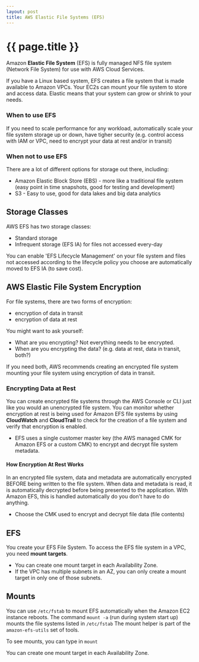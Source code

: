```yaml
---
layout: post
title: AWS Elastic File Systems (EFS)
---
```



# {{ page.title }}

Amazon __Elastic File System__ (EFS) is fully managed NFS file system (Network File System) for use with AWS Cloud Services.

If you have a Linux based system, EFS creates a file system that is made available to Amazon VPCs.
Your EC2s can mount your file system to store and access data.
Elastic means that your system can grow or shrink to your needs.

### When to use EFS

If you need to scale performance for any workload, automatically scale your file system storage up or down,
have tigher security (e.g. control access with IAM or VPC, need to encrypt your data at rest and/or in transit)

### When not to use EFS

There are a lot of different options for storage out there, including:

* Amazon Elastic Block Store (EBS) - more like a traditional file system
  (easy point in time snapshots, good for testing and development)
* S3 - Easy to use, good for data lakes and big data analytics

## Storage Classes

AWS EFS has two storage classes:

* Standard storage
* Infrequent storage (EFS IA) for files not accessed every-day

You can enable 'EFS Lifecycle Management' on your file system and files not accessed according to the lifecycle
policy you choose are automatically moved to EFS IA (to save cost).

## AWS Elastic File System Encryption

For file systems, there are two forms of encryption:

* encryption of data in transit
* encryption of data at rest

You might want to ask yourself:

* What are you encrypting? Not everything needs to be encrypted.
* When are you encrypting the data? (e.g. data at rest, data in transit, both?)

If you need both, AWS recommends creating an encrypted file system mounting your file system using encryption of data in transit.

### Encrypting Data at Rest

You can create encrypted file systems through the AWS Console or CLI just like you would an unencrypted file system.
You can monitor whether encryption at rest is being used for Amazon EFS file systems by using __CloudWatch__ and __CloudTrail__
to check for the creation of a file system and verify that encryption is enabled.

* EFS uses a single customer master key (the AWS managed CMK for Amazon EFS or a custom CMK) to encrypt and decrypt file system metadata.

#### How Encryption At Rest Works

In an encrypted file system, data and metadata are automatically encrypted BEFORE being written to the file system.
When data and metadata is read, it is automatically decrypted before being presented to the application. With Amazon EFS,
this is handled automatically do you don't have to do anything.

* Choose the CMK used to encrypt and decrypt file data (file contents)

## EFS

You create your EFS File System. To access the EFS file system in a VPC, you need __mount targets__.

* You can create one mount target in each Availability Zone.
* If the VPC has multiple subnets in an AZ, you can only create a mount target in
  only one of those subnets.

## Mounts

You can use `/etc/fstab` to mount EFS automatically when the Amazon EC2 instance reboots.
The command `mount -a` (run during system start up) mounts the file systems listed in `/etc/fstab`
The mount helper is part of the `amazon-efs-utils` set of tools.

To see mounts, you can type in `mount`

You can create one mount target in each Availability Zone.
